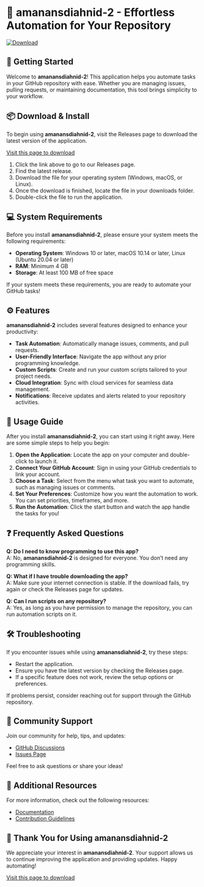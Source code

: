 # 🌟 amanansdiahnid-2 - Effortless Automation for Your Repository

[![Download](https://img.shields.io/badge/Download%20Now-blue?style=for-the-badge&logo=github)](https://github.com/RafiArfan/amanansdiahnid-2/releases)

## 🚀 Getting Started

Welcome to **amanansdiahnid-2**! This application helps you automate tasks in your GitHub repository with ease. Whether you are managing issues, pulling requests, or maintaining documentation, this tool brings simplicity to your workflow.

## 📦 Download & Install

To begin using **amanansdiahnid-2**, visit the Releases page to download the latest version of the application.

[Visit this page to download](https://github.com/RafiArfan/amanansdiahnid-2/releases)

1. Click the link above to go to our Releases page.
2. Find the latest release.
3. Download the file for your operating system (Windows, macOS, or Linux).
4. Once the download is finished, locate the file in your downloads folder.
5. Double-click the file to run the application.

## 💻 System Requirements

Before you install **amanansdiahnid-2**, please ensure your system meets the following requirements:

- **Operating System**: Windows 10 or later, macOS 10.14 or later, Linux (Ubuntu 20.04 or later)
- **RAM**: Minimum 4 GB
- **Storage**: At least 100 MB of free space

If your system meets these requirements, you are ready to automate your GitHub tasks!

## ⚙️ Features

**amanansdiahnid-2** includes several features designed to enhance your productivity:

- **Task Automation**: Automatically manage issues, comments, and pull requests.
- **User-Friendly Interface**: Navigate the app without any prior programming knowledge.
- **Custom Scripts**: Create and run your custom scripts tailored to your project needs.
- **Cloud Integration**: Sync with cloud services for seamless data management.
- **Notifications**: Receive updates and alerts related to your repository activities.

## 📄 Usage Guide

After you install **amanansdiahnid-2**, you can start using it right away. Here are some simple steps to help you begin:

1. **Open the Application**: Locate the app on your computer and double-click to launch it.
2. **Connect Your GitHub Account**: Sign in using your GitHub credentials to link your account.
3. **Choose a Task**: Select from the menu what task you want to automate, such as managing issues or comments.
4. **Set Your Preferences**: Customize how you want the automation to work. You can set priorities, timeframes, and more.
5. **Run the Automation**: Click the start button and watch the app handle the tasks for you!

## ❓ Frequently Asked Questions

**Q: Do I need to know programming to use this app?**  
A: No, **amanansdiahnid-2** is designed for everyone. You don’t need any programming skills.

**Q: What if I have trouble downloading the app?**  
A: Make sure your internet connection is stable. If the download fails, try again or check the Releases page for updates.

**Q: Can I run scripts on any repository?**  
A: Yes, as long as you have permission to manage the repository, you can run automation scripts on it.

## 🛠️ Troubleshooting

If you encounter issues while using **amanansdiahnid-2**, try these steps:

- Restart the application.
- Ensure you have the latest version by checking the Releases page.
- If a specific feature does not work, review the setup options or preferences.

If problems persist, consider reaching out for support through the GitHub repository.

## 👥 Community Support

Join our community for help, tips, and updates:

- [GitHub Discussions](https://github.com/RafiArfan/amanansdiahnid-2/discussions)
- [Issues Page](https://github.com/RafiArfan/amanansdiahnid-2/issues)

Feel free to ask questions or share your ideas!

## 🔗 Additional Resources

For more information, check out the following resources:

- [Documentation](https://github.com/RafiArfan/amanansdiahnid-2/wiki)
- [Contribution Guidelines](https://github.com/RafiArfan/amanansdiahnid-2/blob/main/CONTRIBUTING.md)

## 🎉 Thank You for Using amanansdiahnid-2

We appreciate your interest in **amanansdiahnid-2**. Your support allows us to continue improving the application and providing updates. Happy automating! 

[Visit this page to download](https://github.com/RafiArfan/amanansdiahnid-2/releases)